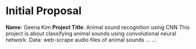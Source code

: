 # Initial Proposal

**Name**: Geena Kim
**Project Title**: Animal sound recognition using CNN
This project is about classifying animal sounds using convolutional neural network.
Data: web-scrape audio files of animal sounds
...
...
